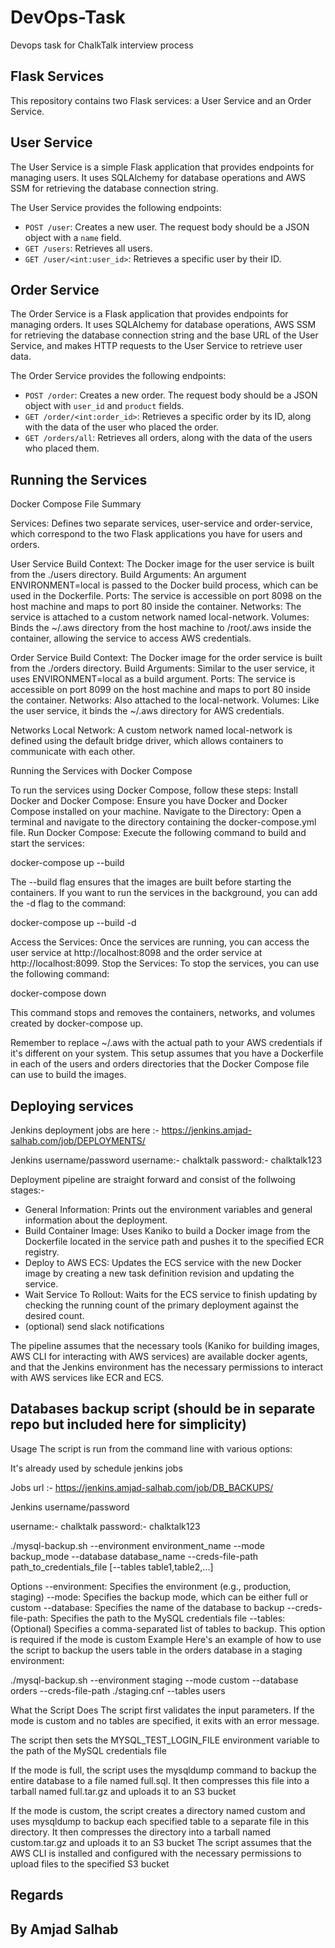 # DevOps-Task
Devops task for ChalkTalk interview process

## Flask Services

This repository contains two Flask services: a User Service and an Order Service.

## User Service

The User Service is a simple Flask application that provides endpoints for managing users. It uses SQLAlchemy for database operations and AWS SSM for retrieving the database connection string.

The User Service provides the following endpoints:

- `POST /user`: Creates a new user. The request body should be a JSON object with a `name` field.
- `GET /users`: Retrieves all users.
- `GET /user/<int:user_id>`: Retrieves a specific user by their ID.

## Order Service

The Order Service is a Flask application that provides endpoints for managing orders. It uses SQLAlchemy for database operations, AWS SSM for retrieving the database connection string and the base URL of the User Service, and makes HTTP requests to the User Service to retrieve user data.

The Order Service provides the following endpoints:

- `POST /order`: Creates a new order. The request body should be a JSON object with `user_id` and `product` fields.
- `GET /order/<int:order_id>`: Retrieves a specific order by its ID, along with the data of the user who placed the order.
- `GET /orders/all`: Retrieves all orders, along with the data of the users who placed them.

## Running the Services
Docker Compose File Summary

Services: Defines two separate services, user-service and order-service, which correspond to the two Flask applications you have for users and orders.

User Service
Build Context: The Docker image for the user service is built from the ./users directory.
Build Arguments: An argument ENVIRONMENT=local is passed to the Docker build process, which can be used in the Dockerfile.
Ports: The service is accessible on port 8098 on the host machine and maps to port 80 inside the container.
Networks: The service is attached to a custom network named local-network.
Volumes: Binds the ~/.aws directory from the host machine to /root/.aws inside the container, allowing the service to access AWS credentials.

Order Service
Build Context: The Docker image for the order service is built from the ./orders directory.
Build Arguments: Similar to the user service, it uses ENVIRONMENT=local as a build argument.
Ports: The service is accessible on port 8099 on the host machine and maps to port 80 inside the container.
Networks: Also attached to the local-network.
Volumes: Like the user service, it binds the ~/.aws directory for AWS credentials.

Networks
Local Network: A custom network named local-network is defined using the default bridge driver, which allows containers to communicate with each other.


Running the Services with Docker Compose

To run the services using Docker Compose, follow these steps:
Install Docker and Docker Compose: Ensure you have Docker and Docker Compose installed on your machine.
Navigate to the Directory: Open a terminal and navigate to the directory containing the docker-compose.yml file.
Run Docker Compose: Execute the following command to build and start the services:

docker-compose up --build

The --build flag ensures that the images are built before starting the containers. If you want to run the services in the background, you can add the -d flag to the command:

docker-compose up --build -d

Access the Services: Once the services are running, you can access the user service at http://localhost:8098 and the order service at http://localhost:8099.
Stop the Services: To stop the services, you can use the following command:

docker-compose down

This command stops and removes the containers, networks, and volumes created by docker-compose up.


Remember to replace ~/.aws with the actual path to your AWS credentials if it's different on your system. This setup assumes that you have a Dockerfile in each of the users and orders directories that the Docker Compose file can use to build the images.



## Deploying services

Jenkins deployment jobs are here :- https://jenkins.amjad-salhab.com/job/DEPLOYMENTS/

Jenkins username/password
username:- chalktalk
password:- chalktalk123

Deployment pipeline are straight forward and consist of the follwoing stages:-

- General Information: Prints out the environment variables and general information about the deployment.
- Build Container Image: Uses Kaniko to build a Docker image from the Dockerfile located in the service path and pushes it to the specified ECR registry.
- Deploy to AWS ECS: Updates the ECS service with the new Docker image by creating a new task definition revision and updating the service.
- Wait Service To Rollout: Waits for the ECS service to finish updating by checking the running count of the primary deployment against the desired count.
- (optional) send slack notifications 

The pipeline assumes that the necessary tools (Kaniko for building images, AWS CLI for interacting with AWS services) are available docker agents, and that the Jenkins environment has the necessary permissions to interact with AWS services like ECR and ECS.

## Databases backup script (should be in separate repo but included here for simplicity)

Usage
The script is run from the command line with various options:

It's already used by schedule jenkins jobs

Jobs url :- https://jenkins.amjad-salhab.com/job/DB_BACKUPS/

Jenkins username/password

username:- chalktalk
password:- chalktalk123

./mysql-backup.sh --environment environment_name --mode backup_mode --database database_name --creds-file-path path_to_credentials_file [--tables table1,table2,...]

Options
--environment: Specifies the environment (e.g., production, staging)
--mode: Specifies the backup mode, which can be either full or custom
--database: Specifies the name of the database to backup
--creds-file-path: Specifies the path to the MySQL credentials file
--tables: (Optional) Specifies a comma-separated list of tables to backup. This option is required if the mode is custom
Example
Here's an example of how to use the script to backup the users table in the orders database in a staging environment:

./mysql-backup.sh --environment staging --mode custom --database orders --creds-file-path ./staging.cnf --tables users

What the Script Does
The script first validates the input parameters. If the mode is custom and no tables are specified, it exits with an error message.

The script then sets the MYSQL_TEST_LOGIN_FILE environment variable to the path of the MySQL credentials file

If the mode is full, the script uses the mysqldump command to backup the entire database to a file named full.sql. It then compresses this file into a tarball named full.tar.gz and uploads it to an S3 bucket

If the mode is custom, the script creates a directory named custom and uses mysqldump to backup each specified table to a separate file in this directory. It then compresses the directory into a tarball named custom.tar.gz and uploads it to an S3 bucket
The script assumes that the AWS CLI is installed and configured with the necessary permissions to upload files to the specified S3 bucket


## Regards
## By Amjad Salhab